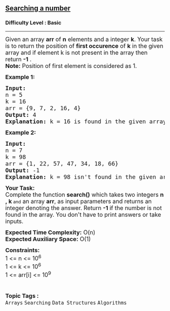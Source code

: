 <h2><a href="https://www.geeksforgeeks.org/problems/searching-a-number0324/1">Searching a number</a></h2><h3>Difficulty Level : Basic</h3><hr><div class="problems_problem_content__Xm_eO"><p><span style="font-size: 18px;">Given an array&nbsp;<strong>arr</strong> of <strong>n</strong> elements and a integer <strong>k</strong>. Your task is to return the position of <strong>first occurence</strong> of <strong>k</strong> in the given array and if element k is not present in the array then return <strong>-1</strong> .<br><strong>Note:</strong> Position of first element is considered as 1.</span></p>
<p><span style="font-size: 18px;"><strong>Example 1:</strong></span></p>
<pre><span style="font-size: 18px;"><strong>Input:
</strong>n = 5<br>k = 16
arr = {9, 7, 2, 16, 4}
<strong>Output:</strong> 4
<strong>Explanation:</strong> k = 16 is found in the given array at position 4.
</span></pre>
<p><span style="font-size: 18px;"><strong>Example 2:</strong></span></p>
<pre><span style="font-size: 18px;"><strong>Input:
</strong>n = 7<br>k = 98
arr = {1, 22, 57, 47, 34, 18, 66}
<strong>Output:</strong> -1
<strong>Explanation:</strong> k = 98 isn't found in the given array.
</span></pre>
<p><span style="font-size: 18px;"><strong>Your Task:</strong><br>Complete the function <strong>search()</strong> which takes&nbsp;</span><span style="font-size: 18px;">two&nbsp;integers&nbsp;</span><strong style="font-size: 18px;">n ,</strong><strong style="font-size: 18px;">&nbsp;k </strong>and<span style="font-size: 18px;">&nbsp;an array </span><strong style="font-size: 18px;">arr</strong><span style="font-size: 18px;">,&nbsp;as input parameters&nbsp;and returns an integer denoting the answer.&nbsp;Return&nbsp;</span><strong style="font-size: 18px;">-1</strong><span style="font-size: 18px;"> if the number is not found in the array. You don't have to print answers or take inputs.</span></p>
<p><span style="font-size: 18px;"><strong>Expected Time Complexity:</strong> O(n)<br><strong>Expected Auxiliary Space:</strong>&nbsp;O(1)</span></p>
<p><span style="font-size: 18px;"><strong>Constraints:</strong><br>1 &lt;= n &lt;= 10<sup>6</sup><br>1 &lt;= k &lt;= 10<sup>6</sup><br>1 &lt;= arr[i] &lt;= 10<sup>9</sup></span></p></div><br><p><span style=font-size:18px><strong>Topic Tags : </strong><br><code>Arrays</code>&nbsp;<code>Searching</code>&nbsp;<code>Data Structures</code>&nbsp;<code>Algorithms</code>&nbsp;